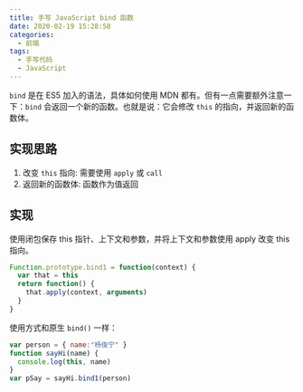 ```yaml
---
title: 手写 JavaScript bind 函数
date: 2020-02-19 15:28:58
categories:
  - 前端
tags:
  - 手写代码
  - JavaScript
---
```


`bind` 是在 ES5 加入的语法，具体如何使用 MDN 都有。但有一点需要额外注意一下：`bind` 会返回一个新的函数。也就是说：它会修改 `this` 的指向，并返回新的函数体。

## 实现思路

1. 改变 `this` 指向: 需要使用 `apply` 或 `call`
2. 返回新的函数体: 函数作为值返回

## 实现

使用闭包保存 this 指针、上下文和参数，并将上下文和参数使用 apply 改变 this 指向。

```js
Function.prototype.bind1 = function(context) {
  var that = this
  return function() {
    that.apply(context, arguments)
  }
}
```

使用方式和原生 `bind()` 一样：

```js
var person = { name:"杨俊宁" }
function sayHi(name) {
  console.log(this, name)
}
var pSay = sayHi.bind1(person)
```
